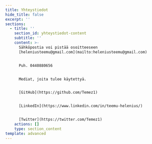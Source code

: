 ```yaml
---
title: Yhteystiedot
hide_title: false
excerpt: ''
sections:
  - title: ''
    section_id: yhteystiedot-content
    subtitle: ''
    content: >-
      Sähköpostia voi pistää osoitteeseen
      [heleniusteemu@gmail.com](mailto:heleniusteemu@gmail.com)


      Puh. 0440880656


      Mediat, joita tulee käytettyä.


      [GitHub](https://github.com/Temez1)


      [LinkedIn](https://www.linkedin.com/in/teemu-helenius/)


      [Twitter](https://twitter.com/Temez1)
    actions: []
    type: section_content
template: advanced
---
```

